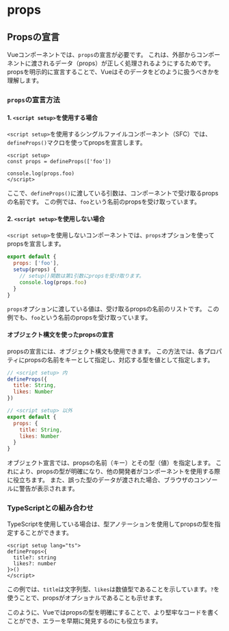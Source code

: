 # props
## Propsの宣言
Vueコンポーネントでは、`props`の宣言が必要です。
これは、外部からコンポーネントに渡されるデータ（props）が正しく処理されるようにするためです。
propsを明示的に宣言することで、Vueはそのデータをどのように扱うべきかを理解します。

### `props`の宣言方法

#### 1. `<script setup>`を使用する場合

`<script setup>`を使用するシングルファイルコンポーネント（SFC）では、`defineProps()`マクロを使ってpropsを宣言します。

```vue
<script setup>
const props = defineProps(['foo'])

console.log(props.foo)
</script>
```

ここで、`defineProps()`に渡している引数は、コンポーネントで受け取るpropsの名前です。
この例では、`foo`という名前のpropsを受け取っています。
#### 2. `<script setup>`を使用しない場合
`<script setup>`を使用しないコンポーネントでは、`props`オプションを使ってpropsを宣言します。

```js
export default {
  props: ['foo'],
  setup(props) {
    // setup()関数は第1引数にpropsを受け取ります。
    console.log(props.foo)
  }
}
```

`props`オプションに渡している値は、受け取るpropsの名前のリストです。
この例でも、`foo`という名前のpropsを受け取っています。
#### オブジェクト構文を使ったpropsの宣言
propsの宣言には、オブジェクト構文も使用できます。
この方法では、各プロパティにpropsの名前をキーとして指定し、対応する型を値として指定します。
```js
// <script setup> 内
defineProps({
  title: String,
  likes: Number
})
```

```js
// <script setup> 以外
export default {
  props: {
    title: String,
    likes: Number
  }
}
```

オブジェクト宣言では、propsの名前（キー）とその型（値）を指定します。
これにより、propsの型が明確になり、他の開発者がコンポーネントを使用する際に役立ちます。
また、誤った型のデータが渡された場合、ブラウザのコンソールに警告が表示されます。
### TypeScriptとの組み合わせ
TypeScriptを使用している場合は、型アノテーションを使用してpropsの型を指定することができます。
```vue
<script setup lang="ts">
defineProps<{
  title?: string
  likes?: number
}>()
</script>
```

この例では、`title`は文字列型、`likes`は数値型であることを示しています。`?`を使うことで、propsがオプショナルであることも示せます。

このように、Vueではpropsの型を明確にすることで、より堅牢なコードを書くことができ、エラーを早期に発見するのにも役立ちます。